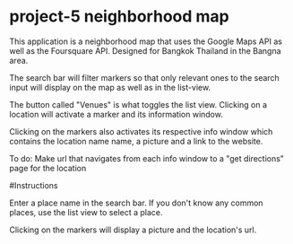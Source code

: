 # project-5 neighborhood map

This application is a neighborhood map that uses the Google Maps API as well as the Foursquare API. Designed for Bangkok Thailand in the Bangna area.

The search bar will filter markers so that only relevant ones to the search input will display on the map as well as in the list-view.

The button called "Venues" is what toggles the list view. Clicking on a location will activate a marker and its information window.

Clicking on the markers also activates its respective info window which contains the location name name, a picture and a link to the website. 

To do: Make url that navigates from each info window to a "get directions" page for the location

#Instructions

Enter a place name in the search bar. If you don't know any common places, use the list view to select a place. 

Clicking on the markers will display a picture and the location's url.
